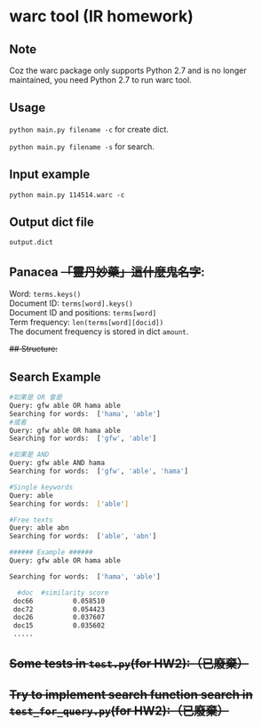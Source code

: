 # warc tool (IR homework)

## Note
Coz the warc package only supports Python 2.7 and is no longer maintained, you need Python 2.7 to run warc tool. 

## Usage
`python main.py filename -c` for create dict.

`python main.py filename -s` for search.

## Input example
`python main.py 114514.warc -c` 

## Output dict file
`output.dict`

## Panacea ~~「靈丹妙藥」這什麼鬼名字~~:
Word: `terms.keys()`<br/>
Document ID: `terms[word].keys()`<br/>
Document ID and positions: `terms[word]`<br/>
Term frequency: `len(terms[word][docid])`<br/>
The document frequency is stored in dict `amount`.

 ~~## Structure:~~

## Search Example

```bash
#如果是 OR 會是
Query: gfw able OR hama able
Searching for words:  ['hama', 'able']  
#或者
Query: gfw able OR hama able
Searching for words:  ['gfw', 'able'] 

#如果是 AND
Query: gfw able AND hama
Searching for words:  ['gfw', 'able', 'hama'] 

#Single keywords
Query: able
Searching for words:  ['able']

#Free texts
Query: able abn
Searching for words:  ['able', 'abn']

###### Example ######
Query: gfw able OR hama able

Searching for words:  ['hama', 'able'] 

  #doc  #similarity score
 doc66          0.058510
 doc72          0.054423
 doc26          0.037607
 doc15          0.035602
 .....
```



##  ~~Some tests in `test.py`(for HW2):（已廢棄）~~


## ~~Try to implement search function search in `test_for_query.py`(for HW2):（已廢棄）~~

